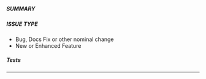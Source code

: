 ##### SUMMARY

<!-- Describe the change, including rationale and design decisions -->

<!-- HINT: Include "Fixes #nnn" if you are fixing an existing issue -->

##### ISSUE TYPE

<!-- Pick one below and delete the other: -->
- Bug, Docs Fix or other nominal change
- New or Enhanced Feature

##### Tests

<!-- Document the tests for this change, if any -->
<!-- See: https://github.com/redhatci/ansible-collection-redhatci-ocp/blob/main/CONTRIBUTING.md#ci-pipelines -->

<!-- Examples:
- [ ] TestDallas: ocp-4.17-vanilla - <JobURL>
- [ ] TestDallasWorkload: preflight-green - <JobURL>
- [ ] TestBos2: virt - <JobURL>
- [ ] TestBos2Sno: sno - <JobURL>
- [ ] TestBos2SnoBaremetal: sno - <JobURL>
-->

---

<!-- Include the test and dependencies for this change -->
<!-- See: https://github.com/redhatci/ansible-collection-redhatci-ocp/blob/main/CONTRIBUTING.md#ci-pipelines -->


<!-- Examples:

Test-Hint: no-check
Depends-on: https://path/to/depending/change

-->
